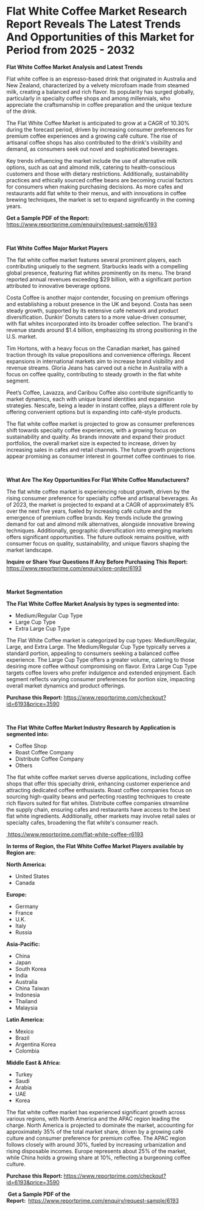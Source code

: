 <p><h1>Flat White Coffee Market Research Report Reveals The Latest Trends And Opportunities of this Market for Period from 2025 - 2032</h1></p><p><strong>Flat White Coffee Market Analysis and Latest Trends</strong></p>
<p><p>Flat white coffee is an espresso-based drink that originated in Australia and New Zealand, characterized by a velvety microfoam made from steamed milk, creating a balanced and rich flavor. Its popularity has surged globally, particularly in specialty coffee shops and among millennials, who appreciate the craftsmanship in coffee preparation and the unique texture of the drink.</p><p>The Flat White Coffee Market is anticipated to grow at a CAGR of 10.30% during the forecast period, driven by increasing consumer preferences for premium coffee experiences and a growing café culture. The rise of artisanal coffee shops has also contributed to the drink's visibility and demand, as consumers seek out novel and sophisticated beverages. </p><p>Key trends influencing the market include the use of alternative milk options, such as oat and almond milk, catering to health-conscious customers and those with dietary restrictions. Additionally, sustainability practices and ethically sourced coffee beans are becoming crucial factors for consumers when making purchasing decisions. As more cafes and restaurants add flat white to their menus, and with innovations in coffee brewing techniques, the market is set to expand significantly in the coming years.</p></p>
<p><strong>Get a Sample PDF of the Report:&nbsp;</strong> <a href="https://www.reportprime.com/enquiry/request-sample/6193?utm_campaign=4599&utm_medium=2&utm_source=Github&utm_content=ia&utm_term=14052025&utm_id=flat-white-coffee">https://www.reportprime.com/enquiry/request-sample/6193</a></p>
<p>&nbsp;</p>
<p><strong>Flat White Coffee Major Market Players</strong></p>
<p><p>The flat white coffee market features several prominent players, each contributing uniquely to the segment. Starbucks leads with a compelling global presence, featuring flat whites prominently on its menu. The brand reported annual revenues exceeding $29 billion, with a significant portion attributed to innovative beverage options.</p><p>Costa Coffee is another major contender, focusing on premium offerings and establishing a robust presence in the UK and beyond. Costa has seen steady growth, supported by its extensive café network and product diversification. Dunkin’ Donuts caters to a more value-driven consumer, with flat whites incorporated into its broader coffee selection. The brand's revenue stands around $1.4 billion, emphasizing its strong positioning in the U.S. market.</p><p>Tim Hortons, with a heavy focus on the Canadian market, has gained traction through its value propositions and convenience offerings. Recent expansions in international markets aim to increase brand visibility and revenue streams. Gloria Jeans has carved out a niche in Australia with a focus on coffee quality, contributing to steady growth in the flat white segment.</p><p>Peet’s Coffee, Lavazza, and Caribou Coffee also contribute significantly to market dynamics, each with unique brand identities and expansion strategies. Nescafe, being a leader in instant coffee, plays a different role by offering convenient options but is expanding into café-style products.</p><p>The flat white coffee market is projected to grow as consumer preferences shift towards specialty coffee experiences, with a growing focus on sustainability and quality. As brands innovate and expand their product portfolios, the overall market size is expected to increase, driven by increasing sales in cafes and retail channels. The future growth projections appear promising as consumer interest in gourmet coffee continues to rise.</p></p>
<p>&nbsp;</p>
<p><strong>What Are The Key Opportunities For Flat White Coffee Manufacturers?</strong></p>
<p><p>The flat white coffee market is experiencing robust growth, driven by the rising consumer preference for specialty coffee and artisanal beverages. As of 2023, the market is projected to expand at a CAGR of approximately 8% over the next five years, fueled by increasing café culture and the emergence of premium coffee brands. Key trends include the growing demand for oat and almond milk alternatives, alongside innovative brewing techniques. Additionally, geographic diversification into emerging markets offers significant opportunities. The future outlook remains positive, with consumer focus on quality, sustainability, and unique flavors shaping the market landscape.</p></p>
<p><strong>Inquire or Share Your Questions If Any Before Purchasing This Report:</strong> <a href="https://www.reportprime.com/enquiry/pre-order/6193?utm_campaign=4599&utm_medium=2&utm_source=Github&utm_content=ia&utm_term=14052025&utm_id=flat-white-coffee">https://www.reportprime.com/enquiry/pre-order/6193</a></p>
<p>&nbsp;</p>
<p><strong>Market Segmentation</strong></p>
<p><strong>The Flat White Coffee Market Analysis by types is segmented into:</strong></p>
<p><ul><li>Medium/Regular Cup Type</li><li>Large Cup Type</li><li>Extra Large Cup Type</li></ul></p>
<p><p>The Flat White Coffee market is categorized by cup types: Medium/Regular, Large, and Extra Large. The Medium/Regular Cup Type typically serves a standard portion, appealing to consumers seeking a balanced coffee experience. The Large Cup Type offers a greater volume, catering to those desiring more coffee without compromising on flavor. Extra Large Cup Type targets coffee lovers who prefer indulgence and extended enjoyment. Each segment reflects varying consumer preferences for portion size, impacting overall market dynamics and product offerings.</p></p>
<p><strong>Purchase this Report:&nbsp;</strong><a href="https://www.reportprime.com/checkout?id=6193&price=3590&utm_campaign=4599&utm_medium=2&utm_source=Github&utm_content=ia&utm_term=14052025&utm_id=flat-white-coffee">https://www.reportprime.com/checkout?id=6193&price=3590</a></p>
<p>&nbsp;</p>
<p><strong>The Flat White Coffee Market Industry Research by Application is segmented into:</strong></p>
<p><ul><li>Coffee Shop</li><li>Roast Coffee Company</li><li>Distribute Coffee Company</li><li>Others</li></ul></p>
<p><p>The flat white coffee market serves diverse applications, including coffee shops that offer this specialty drink, enhancing customer experience and attracting dedicated coffee enthusiasts. Roast coffee companies focus on sourcing high-quality beans and perfecting roasting techniques to create rich flavors suited for flat whites. Distribute coffee companies streamline the supply chain, ensuring cafes and restaurants have access to the best flat white ingredients. Additionally, other markets may involve retail sales or specialty cafes, broadening the flat white's consumer reach.</p></p>
<p><a href="https://www.reportprime.com/flat-white-coffee-r6193?utm_campaign=4599&utm_medium=2&utm_source=Github&utm_content=ia&utm_term=14052025&utm_id=flat-white-coffee">&nbsp;https://www.reportprime.com/flat-white-coffee-r6193</a></p>
<p><strong>In terms of Region, the Flat White Coffee Market Players available by Region are:</strong></p>
<p>
    <p> <strong> North America: </strong>
        <ul>
            <li>United States</li>
            <li>Canada</li>
        </ul>
        </p> 
    <p> <strong> Europe: </strong>
        <ul>
            <li>Germany</li>
            <li>France</li>
            <li>U.K.</li>
            <li>Italy</li>
            <li>Russia</li>
        </ul>
        </p> 
    <p> <strong> Asia-Pacific: </strong>
        <ul>
            <li>China</li>
            <li>Japan</li>
            <li>South Korea</li>
            <li>India</li>
            <li>Australia</li>
            <li>China Taiwan</li>
            <li>Indonesia</li>
            <li>Thailand</li>
            <li>Malaysia</li>
        </ul>
        </p> 
    <p> <strong> Latin America: </strong>
        <ul>
            <li>Mexico</li>
            <li>Brazil</li>
            <li>Argentina Korea</li>
            <li>Colombia</li>
        </ul>
        </p> 
    <p> <strong> Middle East & Africa: </strong>
        <ul>
            <li>Turkey</li>
            <li>Saudi</li>
            <li>Arabia</li>
            <li>UAE</li>
            <li>Korea</li>
        </ul>
    </p>
    </p>
<p><p>The flat white coffee market has experienced significant growth across various regions, with North America and the APAC region leading the charge. North America is projected to dominate the market, accounting for approximately 35% of the total market share, driven by a growing café culture and consumer preference for premium coffee. The APAC region follows closely with around 30%, fueled by increasing urbanization and rising disposable incomes. Europe represents about 25% of the market, while China holds a growing share at 10%, reflecting a burgeoning coffee culture.</p></p>
<p><strong>Purchase this Report: </strong><a href="https://www.reportprime.com/checkout?id=6193&price=3590&utm_campaign=4599&utm_medium=2&utm_source=Github&utm_content=ia&utm_term=14052025&utm_id=flat-white-coffee">https://www.reportprime.com/checkout?id=6193&price=3590</a></p>
<p>&nbsp;<strong>Get a Sample PDF of the Report:&nbsp;&nbsp;</strong><a href="https://www.reportprime.com/enquiry/request-sample/6193?utm_campaign=4599&utm_medium=2&utm_source=Github&utm_content=ia&utm_term=14052025&utm_id=flat-white-coffee">https://www.reportprime.com/enquiry/request-sample/6193</a></p>
<p><strong></strong></p>
<p><p></p><p></p><p></p></p>